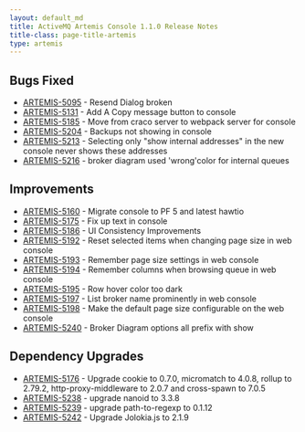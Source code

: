 ```yaml
---
layout: default_md
title: ActiveMQ Artemis Console 1.1.0 Release Notes
title-class: page-title-artemis
type: artemis
---
```



## Bugs Fixed

* [ARTEMIS-5095](https://issues.apache.org/jira/browse/ARTEMIS-5095) - Resend Dialog broken
* [ARTEMIS-5131](https://issues.apache.org/jira/browse/ARTEMIS-5131) - Add A Copy message button to console
* [ARTEMIS-5185](https://issues.apache.org/jira/browse/ARTEMIS-5185) - Move from craco server to webpack server for console
* [ARTEMIS-5204](https://issues.apache.org/jira/browse/ARTEMIS-5204) - Backups not showing in console
* [ARTEMIS-5213](https://issues.apache.org/jira/browse/ARTEMIS-5213) - Selecting only "show internal addresses" in the new console never shows these addresses
* [ARTEMIS-5216](https://issues.apache.org/jira/browse/ARTEMIS-5216) - broker diagram used 'wrong'color for internal queues

## Improvements

* [ARTEMIS-5160](https://issues.apache.org/jira/browse/ARTEMIS-5160) - Migrate console to PF 5 and latest hawtio
* [ARTEMIS-5175](https://issues.apache.org/jira/browse/ARTEMIS-5175) - Fix up text in console
* [ARTEMIS-5186](https://issues.apache.org/jira/browse/ARTEMIS-5186) - UI Consistency Improvements
* [ARTEMIS-5192](https://issues.apache.org/jira/browse/ARTEMIS-5192) - Reset selected items when changing page size in web console
* [ARTEMIS-5193](https://issues.apache.org/jira/browse/ARTEMIS-5193) - Remember page size settings in web console
* [ARTEMIS-5194](https://issues.apache.org/jira/browse/ARTEMIS-5194) - Remember columns when browsing queue in web console
* [ARTEMIS-5195](https://issues.apache.org/jira/browse/ARTEMIS-5195) - Row hover color too dark
* [ARTEMIS-5197](https://issues.apache.org/jira/browse/ARTEMIS-5197) - List broker name prominently in web console
* [ARTEMIS-5198](https://issues.apache.org/jira/browse/ARTEMIS-5198) - Make the default page size configurable on the web console
* [ARTEMIS-5240](https://issues.apache.org/jira/browse/ARTEMIS-5240) - Broker Diagram options all prefix with show

## Dependency Upgrades

* [ARTEMIS-5176](https://issues.apache.org/jira/browse/ARTEMIS-5176) - Upgrade cookie to 0.7.0, micromatch to 4.0.8, rollup to 2.79.2, http-proxy-middleware to 2.0.7 and cross-spawn to 7.0.5
* [ARTEMIS-5238](https://issues.apache.org/jira/browse/ARTEMIS-5238) - upgrade nanoid to 3.3.8
* [ARTEMIS-5239](https://issues.apache.org/jira/browse/ARTEMIS-5239) - upgrade path-to-regexp to 0.1.12
* [ARTEMIS-5242](https://issues.apache.org/jira/browse/ARTEMIS-5242) - Upgrade Jolokia.js to 2.1.9
